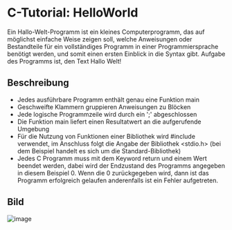 # C-Tutorial: HelloWorld

Ein Hallo-Welt-Programm ist ein kleines Computerprogramm, das auf möglichst einfache Weise zeigen soll, welche Anweisungen oder Bestandteile für ein vollständiges Programm in einer Programmiersprache benötigt werden, und somit einen ersten Einblick in die Syntax gibt. Aufgabe des Programms ist, den Text Hallo Welt!

## Beschreibung

- Jedes ausführbare Programm enthält genau eine Funktion main
- Geschweifte Klammern gruppieren Anweisungen zu Blöcken
- Jede logische Programmzeile wird durch ein ';' abgeschlossen
- Die Funktion main liefert einen Resultatwert an die aufgerufende Umgebung
- Für die Nutzung von Funktionen einer Bibliothek wird #include verwendet, im Anschluss folgt die Angabe der Bibliothek <stdio.h> (bei dem Beispiel handelt es sich um die Standard-Bibliothek)
- Jedes C Programm muss mit dem Keyword return und einem Wert beendet werden, dabei wird der Endzustand des Programms angegeben in diesem Beispiel 0. Wenn die 0 zurückgegeben wird, dann ist das Programm erfolgreich gelaufen anderenfalls ist ein Fehler aufgetreten. 


## Bild

![image](https://user-images.githubusercontent.com/63674539/195732154-d67bafcc-4c8d-47d1-9dee-41f38fbd5de5.png)
